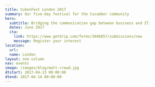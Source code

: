 ```yaml
---
title: CukenFest London 2017
summary: Our five-day festival for the Cucumber community
hero:
  subtitle: Bridging the communication gap between business and IT.
  dates: June 2017
  cta:
    link: https://www.getdrip.com/forms/3046857/submissions/new
    message: Register your interest
location:
  url: 
  name: London
layout: one-column
nav: events
image: /images/blog/matt-crowd.jpg
dtstart: 2017-04-13 00:00:00
dtend: 2017-04-14 00:00:00
---
```


